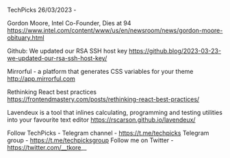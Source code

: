 TechPicks 26/03/2023 -

Gordon Moore, Intel Co-Founder, Dies at 94
https://www.intel.com/content/www/us/en/newsroom/news/gordon-moore-obituary.html

Github: We updated our RSA SSH host key
https://github.blog/2023-03-23-we-updated-our-rsa-ssh-host-key/

Mirrorful - a platform that generates CSS variables for your theme
http://app.mirrorful.com

Rethinking React best practices
https://frontendmastery.com/posts/rethinking-react-best-practices/

Lavendeux is a tool that inlines calculating, programming and testing utilities into your favourite text editor
https://rscarson.github.io/lavendeux/

Follow TechPicks -
Telegram channel - https://t.me/techpicks
Telegram group - https://t.me/techpicksgroup
Follow me on Twitter - https://twitter.com/__tkore__